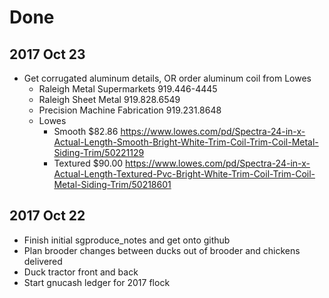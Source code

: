 # Done
## 2017 Oct 23
* Get corrugated aluminum details, OR order aluminum coil from Lowes
  * Raleigh Metal Supermarkets 919.446-4445
  * Raleigh Sheet Metal 919.828.6549
  * Precision Machine Fabrication 919.231.8648
  * Lowes
	* Smooth $82.86 https://www.lowes.com/pd/Spectra-24-in-x-Actual-Length-Smooth-Bright-White-Trim-Coil-Trim-Coil-Metal-Siding-Trim/50221129
	* Textured $90.00 https://www.lowes.com/pd/Spectra-24-in-x-Actual-Length-Textured-Pvc-Bright-White-Trim-Coil-Trim-Coil-Metal-Siding-Trim/50218601
## 2017 Oct 22
* Finish initial sgproduce_notes and get onto github
* Plan brooder changes between ducks out of brooder and chickens delivered
* Duck tractor front and back
* Start gnucash ledger for 2017 flock
